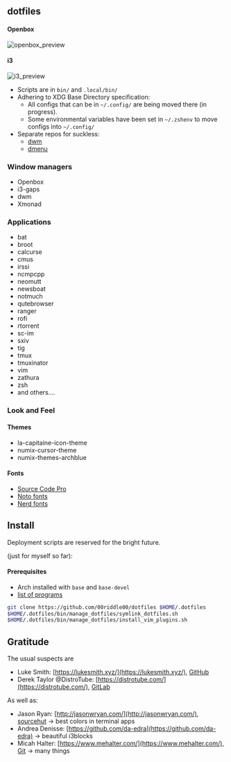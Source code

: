 ## dotfiles

#### Openbox 
![openbox_preview](https://github.com/00riddle00/dotfiles/raw/master/preview_openbox.png) 

#### i3
![i3_preview](https://github.com/00riddle00/dotfiles/raw/master/preview_i3.png) 

- Scripts are in  `bin/` and `.local/bin/`
- Adhering to XDG Base Directory specification:
	- All configs that can be in `~/.config/` are being moved there (in progress).
	- Some environmental variables have been set in `~/.zshenv` to move configs into `~/.config/`
- Separate repos for suckless:
	- [dwm](https://github.com/00riddle00/dwm)
	- [dmenu](https://github.com/00riddle00/dmenu)

### Window managers
- Openbox
- i3-gaps
- dwm
- Xmonad

### Applications
- bat
- broot
- calcurse
- cmus
- irssi
- ncmpcpp
- neomutt
- newsboat
- notmuch
- qutebrowser
- ranger
- rofi
- rtorrent
- sc-im
- sxiv
- tig
- tmux
- tmuxinator
- vim
- zathura
- zsh
- and others....

### Look and Feel

#### Themes
* la-capitaine-icon-theme
* numix-cursor-theme
* numix-themes-archblue

#### Fonts
- [Source Code Pro](https://github.com/adobe-fonts/source-code-pro)
- [Noto fonts](https://github.com/googlefonts/noto-fonts)
- [Nerd fonts](https://github.com/ryanoasis/nerd-fonts)

## Install

Deployment scripts are reserved for the bright future.

(just for myself so far):
#### Prerequisites
* Arch installed with `base` and `base-devel`
* [list of programs](https://github.com/00riddle00/dotfiles/blob/master/progs.csv)
```bash
git clone https://github.com/00riddle00/dotfiles $HOME/.dotfiles
$HOME/.dotfiles/bin/manage_dotfiles/symlink_dotfiles.sh
$HOME/.dotfiles/bin/manage_dotfiles/install_vim_plugins.sh
```

## Gratitude
The usual suspects are
* Luke Smith: [https://lukesmith.xyz/](https://lukesmith.xyz/), [GitHub](https://github.com/LukeSmithxyz)
* Derek Taylor @DistroTube: [https://distrotube.com/](https://distrotube.com/), [GitLab](https://gitlab.com/dwt1)

As well as:
* Jason Ryan: [http://jasonwryan.com/](http://jasonwryan.com/), [sourcehut](https://hg.sr.ht/~jasonwryan) -> best colors in terminal apps
* Andrea Denisse: [https://github.com/da-edra](https://github.com/da-edra) -> beautiful i3blocks
* Micah Halter: [https://www.mehalter.com/](https://www.mehalter.com/), [Git](https://git.mehalter.com/mehalter) -> many things
